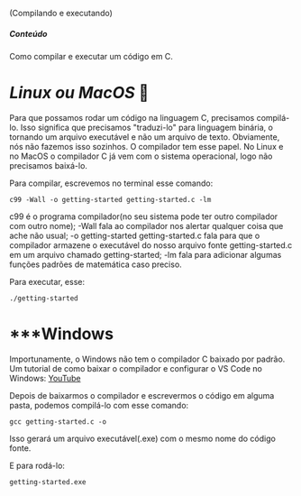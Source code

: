 (Compilando e executando)

##### Conteúdo
Como compilar e executar um código em C.
# ***Linux ou MacOS*** 🐧

Para que possamos rodar um código na linguagem C, precisamos compilá-lo. Isso significa que precisamos "traduzi-lo" para linguagem binária, o tornando um arquivo executável e não um arquivo de texto. Obviamente, nós não fazemos isso sozinhos. O compilador tem esse papel.
No Linux e no MacOS o compilador C já vem com o sistema operacional, logo não precisamos baixá-lo.

Para compilar, escrevemos no terminal esse comando:
```
c99 -Wall -o getting-started getting-started.c -lm
```

c99 é o programa compilador(no seu sistema pode ter outro compilador com outro nome);
-Wall fala ao compilador nos alertar qualquer coisa que ache não usual;
-o getting-started getting-started.c fala para que o compilador armazene o executável do nosso arquivo fonte getting-started.c em um arquivo chamado getting-started;
-lm fala para adicionar algumas funções padrões de matemática caso preciso.

Para executar, esse:
```
./getting-started
```
# ***Windows

Importunamente, o Windows não tem o compilador C baixado por padrão. Um tutorial de como baixar o compilador e configurar o VS Code no Windows:
[YouTube](https://youtu.be/Mook-z2uvpM?si=NX_ccwS4hURhaPn5)

Depois de baixarmos o compilador e escrevermos o código em alguma pasta, podemos compilá-lo com esse comando:

```
gcc getting-started.c -o
```

Isso gerará um arquivo executável(.exe) com o mesmo nome do código fonte.

E para rodá-lo:

```
getting-started.exe
```